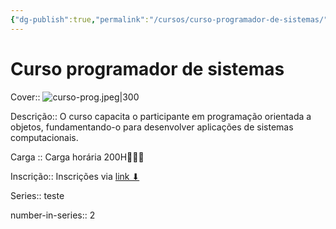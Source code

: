 ```yaml
---
{"dg-publish":true,"permalink":"/cursos/curso-programador-de-sistemas/","title":"Curso programador de sistemas","metatags":{"description":"O curso capacita o participante em programação orientada a objetos, fundamentando-o para desenvolver aplicações de sistemas computacionais.","og:image":"curso-prog.jpeg"},"hideInGraph":true,"tags":["curso"],"updated":"2025-04-02T22:49:06.909-03:00"}
---
```


# Curso programador de sistemas

Cover:: ![curso-prog.jpeg|300](/img/user/cursos/curso-prog.jpeg)

Descrição:: O curso capacita o participante em programação orientada a objetos, fundamentando-o para desenvolver aplicações de sistemas computacionais.

Carga :: Carga horária 200H👨🏻‍💻

Inscrição:: Inscrições via [link ⬇](https://psg.ce.senac.br/oportunidade/programador-de-sistemas-2/)

Series:: teste

number-in-series:: 2

